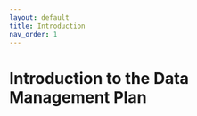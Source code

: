 ```yaml
---
layout: default
title: Introduction
nav_order: 1
---
```


# Introduction to the Data Management Plan

